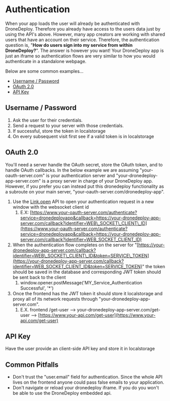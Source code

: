 # Authentication

When your app loads the user will already be authenticated with DroneDeploy. Therefore you already have access to the users data just by using the API's above. However, many app creators are working with shared users that have an account on their service. Therefore, the authentication question is, "**How do users sign into my service from within DroneDeploy?**". The answer is however you want! Your DroneDeploy app is just an iframe so authentication flows are very similar to how you would authenticate in a standalone webpage.

Below are some common examples...

* [Username / Password](#username--password)
* [OAuth 2.0](#oauth-20)
* [API Key](#api-key)

## Username / Password

1. Ask the user for their credentials.
2. Send a request to your server with those credentials.
3. If successful, store the token in localstorage
4. On every subsequent visit first see if a valid token is in localstorage

## OAuth 2.0

You'll need a server handle the OAuth secret, store the OAuth token, and to handle OAuth callbacks. In the below example we are assuming "your-oauth-server.com" is your authentication server and "your-dronedeploy-app-server.com" is a proxy server in charge of your DroneDeploy app. However, if you prefer you can instead put this dronedeploy functionality as a subroute on your main server, "your-oauth-server.com/dronedeploy-app".

1. Use the [Link.open](/link/example-link.open.md) API to open your authentication request in a new window with the websocket client id
   1. E.X: [https://www.your-oauth-server.com/authenticate?service=dronedeployapp&callback=https://your-dronedeploy-app-server.com/callback?identifier=WEB\_SOCKET\_CLIENT\_ID](https://www.your-oauth-server.com/authenticate?service=dronedeployapp&callback=https://your-dronedeploy-app-server.com/callback?identifier=WEB_SOCKET_CLIENT_ID)
2. When the authentication flow completes on the server for "[https://your-dronedeploy-app-server.com/callback?identifier=WEB\_SOCKET\_CLIENT\_ID&token=SERVICE\_TOKEN](https://your-dronedeploy-app-server.com/callback?identifier=WEB_SOCKET_CLIENT_ID&token=SERVICE_TOKEN)"  the token should be saved in the database and corresponding JWT token should be sent back to the client
   1. window.opener.postMessage\('MY\_Service\_Authentication Successful', '\*'\)
3. Once the frontend has the JWT token it should store it localstorage and proxy all of its network requests through "your-dronedeploy-app-server.com".
   1. E.X. frontend /get-user --&gt; your-dronedeploy-app-server.com/get-user --&gt; [https://www.your-api.com/get-user](https://www.your-api.com/get-user)

## API Key

Have the user provide an client-side API key and store it in localstorage

## Common Pitfalls

* Don't trust the "user.email" field for authentication. Since the whole API lives on the frontend anyone could pass false emails to your application.
* Don't navigate or reload your dronedeploy iframe. If you do you won't be able to use the DroneDeploy embedded api.



